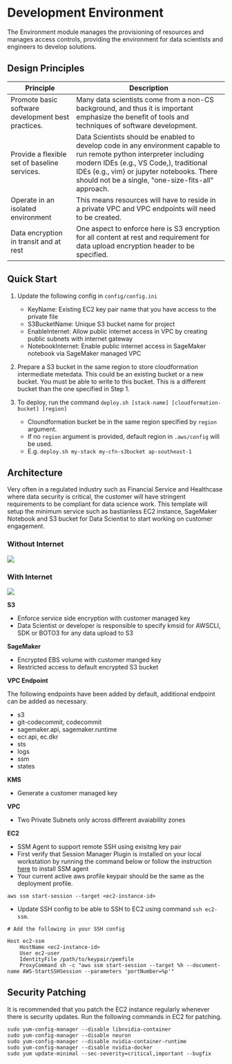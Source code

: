 # Development Environment

The Environment module manages the provisioning of resources and manages access
controls, providing the environment for data scientists and engineers to
develop solutions.

## Design Principles

| Principle                                          | Description                                                                                                                                                                                                                                                          |
| -------------------------------------------------- | -------------------------------------------------------------------------------------------------------------------------------------------------------------------------------------------------------------------------------------------------------------------- |
| Promote basic software development best practices. | Many data scientists come from a non-CS background, and thus it is important emphasize the benefit of tools and techniques of software development.                                                                                                                  |
| Provide a flexible set of baseline services.       | Data Scientists should be enabled to develop code in any environment capable to run remote python interpreter including modern IDEs (e.g., VS Code,), traditional IDEs (e.g., vim) or jupyter notebooks. There should not be a single, "one-size-fits-all" approach. |
| Operate in an isolated environment                 | This means resources will have to reside in a private VPC and VPC endpoints will need to be created.                                                                                                                                                                 |
| Data encryption in transit and at rest             | One aspect to enforce here is S3 encryption for all content at rest and requirement for data upload encryption header to be specified.                                                                                                                               |

## Quick Start

1) Update the following config in `config/config.ini`
    - KeyName: Existing EC2 key pair name that you have access to the private file
    - S3BucketName: Unique S3 bucket name for project
    - EnableInternet: Allow public internet access in VPC by creating public subnets with internet gateway
    - NotebookInternet: Enable public internet access in SageMaker notebook via SageMaker managed VPC

2) Prepare a S3 bucket in the same region to store cloudformation
intermediate metedata. This could be an existing bucket or a new bucket. You
must be able to write to this bucket. This is a different bucket than the one
specified in Step 1.

3) To deploy, run the command `deploy.sh [stack-name] [cloudformation-bucket] [region]`
   - Cloundformation bucket be in the same region specified by `region` argument.
   - If no `region` argument is provided, default region in `.aws/config` will be used.
   - E.g. `deploy.sh my-stack my-cfn-s3bucket ap-southeast-1`

## Architecture

Very often in a regulated industry such as Financial Service and Healthcase
where data security is critical, the customer will have stringent requirements
to be compliant for data science work. This template will setup the
minimum service such as bastianless EC2 instance, SageMaker Notebook and S3
bucket for Data Scientist to start working on customer engagement.

### Without Internet

![](https://github.com/awslabs/mlmax/raw/main/modules/environment/images/vpc-without-internet.png)

### With Internet

![](https://github.com/awslabs/mlmax/raw/main/modules/environment/images/vpc-with-internet.png)

**S3**

- Enforce service side encryption with customer managed key
- Data Scientist or developer is responsible to specify kmsid for AWSCLI, SDK or BOTO3 for any data upload to S3

**SageMaker**

- Encrypted EBS volume with customer manged key
- Restricted access to default encrypted S3 bucket

**VPC Endpoint**

The following endpoints have been added by default, additional endpoint can be added as necessary.

- s3
- git-codecommit, codecommit
- sagemaker.api, sagemaker.runtime
- ecr.api, ec.dkr
- sts
- logs
- ssm
- states

**KMS**

- Generate a customer managed key

**VPC**

- Two Private Subnets only across different avaiability zones

**EC2**

- SSM Agent to support remote SSH using exisitng key pair
- First verify that Session Manager Plugin is installed on your local workstation by running the command below or follow the instruction [here](https://docs.aws.amazon.com/systems-manager/latest/userguide/session-manager-working-with-install-plugin.html#install-plugin-verify) to install SSM agent
- Your current active aws profile keypair should be the same as the deployment profile.

```
aws ssm start-session --target <ec2-instance-id>
```

- Update SSH config to be able to SSH to EC2 using command `ssh ec2-ssm`.

```
# Add the following in your SSH config

Host ec2-ssm
    HostName <ec2-instance-id>
    User ec2-user
    IdentityFile /path/to/keypair/pemfile
    ProxyCommand sh -c "aws ssm start-session --target %h --document-name AWS-StartSSHSession --parameters 'portNumber=%p'"

```

## Security Patching

It is recommended that you patch the EC2 instance regularly whenever there is security updates. Run the following commands in EC2 for patching.

```
sudo yum-config-manager --disable libnvidia-container
sudo yum-config-manager --disable neuron
sudo yum-config-manager --disable nvidia-container-runtime
sudo yum-config-manager --disable nvidia-docker
sudo yum update-minimal --sec-severity=critical,important --bugfix
```
